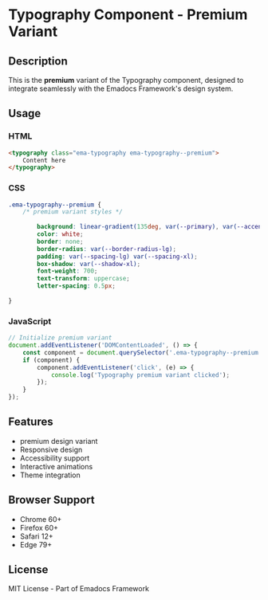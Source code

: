 # Typography Component - Premium Variant

## Description
This is the **premium** variant of the Typography component, designed to integrate seamlessly with the Emadocs Framework's design system.

## Usage

### HTML
```html
<typography class="ema-typography ema-typography--premium">
    Content here
</typography>
```

### CSS
```css
.ema-typography--premium {
    /* premium variant styles */
    
        background: linear-gradient(135deg, var(--primary), var(--accent));
        color: white;
        border: none;
        border-radius: var(--border-radius-lg);
        padding: var(--spacing-lg) var(--spacing-xl);
        box-shadow: var(--shadow-xl);
        font-weight: 700;
        text-transform: uppercase;
        letter-spacing: 0.5px;
    
}
```

### JavaScript
```javascript
// Initialize premium variant
document.addEventListener('DOMContentLoaded', () => {
    const component = document.querySelector('.ema-typography--premium');
    if (component) {
        component.addEventListener('click', (e) => {
            console.log('Typography premium variant clicked');
        });
    }
});
```

## Features
- premium design variant
- Responsive design
- Accessibility support
- Interactive animations
- Theme integration

## Browser Support
- Chrome 60+
- Firefox 60+
- Safari 12+
- Edge 79+

## License
MIT License - Part of Emadocs Framework
